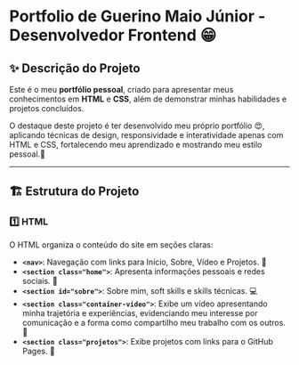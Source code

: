 # Portfolio de Guerino Maio Júnior - Desenvolvedor Frontend 😁

## ✨ Descrição do Projeto
Este é o meu **portfólio pessoal**, criado para apresentar meus conhecimentos em **HTML** e **CSS**, além de demonstrar minhas habilidades e projetos concluídos.  

O destaque deste projeto é ter desenvolvido meu próprio portfólio 😍, aplicando técnicas de design, responsividade e interatividade apenas com HTML e CSS, fortalecendo meu aprendizado e mostrando meu estilo pessoal.💜

---

## 🏗 Estrutura do Projeto

### 1️⃣ HTML
O HTML organiza o conteúdo do site em seções claras:

- **`<nav>`**: Navegação com links para Início, Sobre, Vídeo e Projetos. 🧭  
- **`<section class="home">`**: Apresenta informações pessoais e redes sociais. 👋  
- **`<section id="sobre">`**: Sobre mim, soft skills e skills técnicas. 💻  
- **`<section class="container-video">`**: Exibe um vídeo apresentando minha trajetória e experiências, evidenciando meu interesse por comunicação e a forma como compartilho meu trabalho com os outros. 🎥
- **`<section class="projetos">`**: Exibe projetos com links para o GitHub Pages. 📂  
